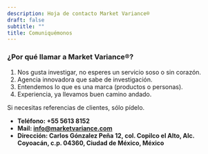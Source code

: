 ```yaml
---
description: Hoja de contacto Market Variance®
draft: false
subtitle: ""
title: Comuniquémonos
---
```


### ¿Por qué llamar a Market Variance®?

1. Nos gusta investigar, no esperes un servicio soso o sin corazón.
2. Agencia innovadora que sabe de investigación.
3. Entendemos lo que es una marca (productos o personas).
4. Experiencia, ya llevamos buen camino andado.

Si necesitas referencias de clientes, sólo pídelo.

* **Teléfono: +55 5613 8152** 
* **Mail: info@marketvariance.com**
* **Dirección: Carlos Gónzalez Peña 12, col. Copilco el Alto, Alc. Coyoacán, c.p. 04360, Ciudad de México, México**